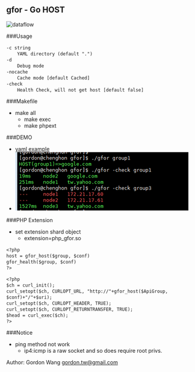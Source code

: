 gfor - Go HOST
------------
![dataflow](gfor.png)

###Usage
```
-c string
    YAML directory (default ".")
-d    
    Debug mode
-nocache
    Cache mode [default Cached]
-check
    Health Check, will not get host [default false]
```
###Makefile
- make all
   - make exec
   - make phpext

###DEMO
- [yaml example](src/config.yml)
- ![demo](gfor_demo.gif)

###PHP Extension
- set extension shard object
   - extension=php_gfor.so
```
<?php
host = gfor_host($group, $conf)
gfor_health($group, $conf)
?>
```
```
<?php
$ch = curl_init(); 
curl_setopt($ch, CURLOPT_URL, "http://"+gfor_host($ApiGroup, $conf)+"/"+$uri); 
curl_setopt($ch, CURLOPT_HEADER, TRUE); 
curl_setopt($ch, CURLOPT_RETURNTRANSFER, TRUE); 
$head = curl_exec($ch); 
?>
```

###Notice
- ping method not work
   - ip4:icmp is a raw socket and so does require root privs. 

Author: Gordon Wang <gordon.tw@gmail.com>
